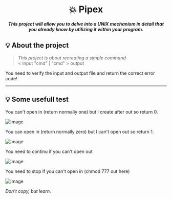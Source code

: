 
<h1 align="center">
	💥 Pipex
</h1>

<p align="center">
	<b><i>This project will allow you to delve into a UNIX mechanism in detail that you already know by utilizing it within your program.</i></b><br>
</p>

## 💡 About the project

> _This project is about recreating a simple command_ <br>
< input "cmd" | "cmd" > output

You need to verify the input and output file and return the correct error code!

<hr>

## 💡 Some usefull test

<p>You can't open in (return normally one) but I create after out so return 0.</p>

![image](https://github.com/MVPee/42-Pipex/assets/93082514/50c3852b-c62c-44a7-9e6f-8185ff06d3d3)

<p>You can open in (return normally zero) but I can't open out so return 1.</p>

![image](https://github.com/MVPee/42-Pipex/assets/93082514/9faff711-f91a-4a0f-a976-d689108a3ddb)

<p>You need to continu if you can't open out</p>

![image](https://github.com/MVPee/42-Pipex/assets/93082514/4b789f16-a9dd-452a-8e25-d05bf66aa41e)

<p>You need to stop if you can't open in (chmod 777 out here)</p>

![image](https://github.com/MVPee/42-Pipex/assets/93082514/958fc597-2255-4ea8-aa6d-6183154abe05)

<i>Don't copy, but learn.</i>
